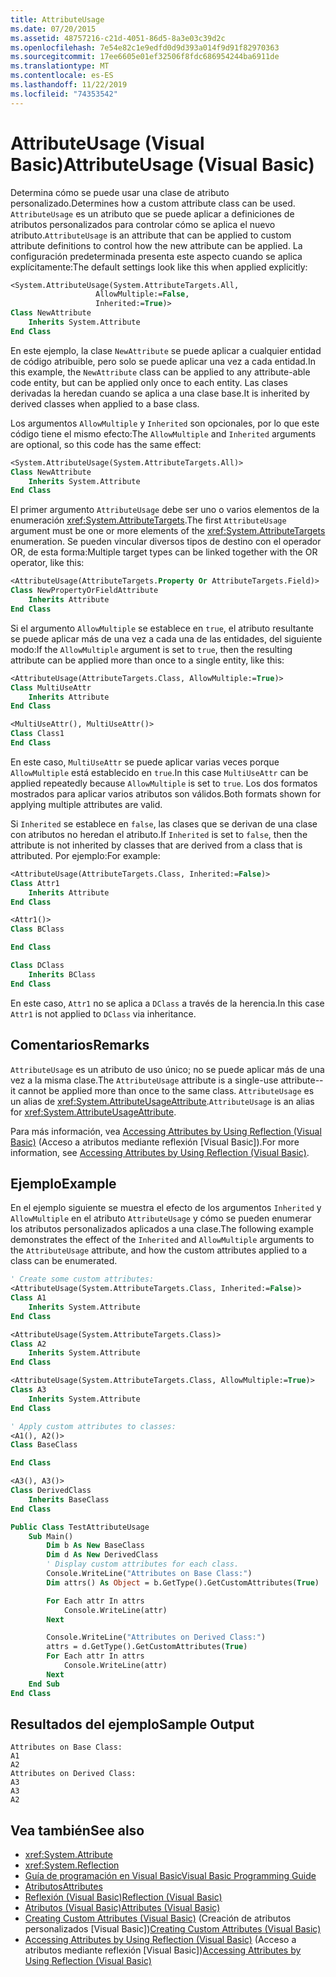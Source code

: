 ```yaml
---
title: AttributeUsage
ms.date: 07/20/2015
ms.assetid: 48757216-c21d-4051-86d5-8a3e03c39d2c
ms.openlocfilehash: 7e54e82c1e9edfd0d9d393a014f9d91f82970363
ms.sourcegitcommit: 17ee6605e01ef32506f8fdc686954244ba6911de
ms.translationtype: MT
ms.contentlocale: es-ES
ms.lasthandoff: 11/22/2019
ms.locfileid: "74353542"
---
```

# <a name="attributeusage-visual-basic"></a><span data-ttu-id="69f9d-102">AttributeUsage (Visual Basic)</span><span class="sxs-lookup"><span data-stu-id="69f9d-102">AttributeUsage (Visual Basic)</span></span>

<span data-ttu-id="69f9d-103">Determina cómo se puede usar una clase de atributo personalizado.</span><span class="sxs-lookup"><span data-stu-id="69f9d-103">Determines how a custom attribute class can be used.</span></span> <span data-ttu-id="69f9d-104">`AttributeUsage` es un atributo que se puede aplicar a definiciones de atributos personalizados para controlar cómo se aplica el nuevo atributo.</span><span class="sxs-lookup"><span data-stu-id="69f9d-104">`AttributeUsage` is an attribute that can be applied to custom attribute definitions to control how the new attribute can be applied.</span></span> <span data-ttu-id="69f9d-105">La configuración predeterminada presenta este aspecto cuando se aplica explícitamente:</span><span class="sxs-lookup"><span data-stu-id="69f9d-105">The default settings look like this when applied explicitly:</span></span>

```vb
<System.AttributeUsage(System.AttributeTargets.All,
                   AllowMultiple:=False,
                   Inherited:=True)>
Class NewAttribute
    Inherits System.Attribute
End Class
```

<span data-ttu-id="69f9d-106">En este ejemplo, la clase `NewAttribute` se puede aplicar a cualquier entidad de código atribuible, pero solo se puede aplicar una vez a cada entidad.</span><span class="sxs-lookup"><span data-stu-id="69f9d-106">In this example, the `NewAttribute` class can be applied to any attribute-able code entity, but can be applied only once to each entity.</span></span> <span data-ttu-id="69f9d-107">Las clases derivadas la heredan cuando se aplica a una clase base.</span><span class="sxs-lookup"><span data-stu-id="69f9d-107">It is inherited by derived classes when applied to a base class.</span></span>

<span data-ttu-id="69f9d-108">Los argumentos `AllowMultiple` y `Inherited` son opcionales, por lo que este código tiene el mismo efecto:</span><span class="sxs-lookup"><span data-stu-id="69f9d-108">The `AllowMultiple` and `Inherited` arguments are optional, so this code has the same effect:</span></span>

```vb
<System.AttributeUsage(System.AttributeTargets.All)>
Class NewAttribute
    Inherits System.Attribute
End Class
```

<span data-ttu-id="69f9d-109">El primer argumento `AttributeUsage` debe ser uno o varios elementos de la enumeración <xref:System.AttributeTargets>.</span><span class="sxs-lookup"><span data-stu-id="69f9d-109">The first `AttributeUsage` argument must be one or more elements of the <xref:System.AttributeTargets> enumeration.</span></span> <span data-ttu-id="69f9d-110">Se pueden vincular diversos tipos de destino con el operador OR, de esta forma:</span><span class="sxs-lookup"><span data-stu-id="69f9d-110">Multiple target types can be linked together with the OR operator, like this:</span></span>

```vb
<AttributeUsage(AttributeTargets.Property Or AttributeTargets.Field)>
Class NewPropertyOrFieldAttribute
    Inherits Attribute
End Class
```

<span data-ttu-id="69f9d-111">Si el argumento `AllowMultiple` se establece en `true`, el atributo resultante se puede aplicar más de una vez a cada una de las entidades, del siguiente modo:</span><span class="sxs-lookup"><span data-stu-id="69f9d-111">If the `AllowMultiple` argument is set to `true`, then the resulting attribute can be applied more than once to a single entity, like this:</span></span>

```vb
<AttributeUsage(AttributeTargets.Class, AllowMultiple:=True)>
Class MultiUseAttr
    Inherits Attribute
End Class

<MultiUseAttr(), MultiUseAttr()>
Class Class1
End Class
```

<span data-ttu-id="69f9d-112">En este caso, `MultiUseAttr` se puede aplicar varias veces porque `AllowMultiple` está establecido en `true`.</span><span class="sxs-lookup"><span data-stu-id="69f9d-112">In this case `MultiUseAttr` can be applied repeatedly because `AllowMultiple` is set to `true`.</span></span> <span data-ttu-id="69f9d-113">Los dos formatos mostrados para aplicar varios atributos son válidos.</span><span class="sxs-lookup"><span data-stu-id="69f9d-113">Both formats shown for applying multiple attributes are valid.</span></span>

<span data-ttu-id="69f9d-114">Si `Inherited` se establece en `false`, las clases que se derivan de una clase con atributos no heredan el atributo.</span><span class="sxs-lookup"><span data-stu-id="69f9d-114">If `Inherited` is set to `false`, then the attribute is not inherited by classes that are derived from a class that is attributed.</span></span> <span data-ttu-id="69f9d-115">Por ejemplo:</span><span class="sxs-lookup"><span data-stu-id="69f9d-115">For example:</span></span>

```vb
<AttributeUsage(AttributeTargets.Class, Inherited:=False)>
Class Attr1
    Inherits Attribute
End Class

<Attr1()>
Class BClass

End Class

Class DClass
    Inherits BClass
End Class
```

<span data-ttu-id="69f9d-116">En este caso, `Attr1` no se aplica a `DClass` a través de la herencia.</span><span class="sxs-lookup"><span data-stu-id="69f9d-116">In this case `Attr1` is not applied to `DClass` via inheritance.</span></span>

## <a name="remarks"></a><span data-ttu-id="69f9d-117">Comentarios</span><span class="sxs-lookup"><span data-stu-id="69f9d-117">Remarks</span></span>

<span data-ttu-id="69f9d-118">`AttributeUsage` es un atributo de uso único; no se puede aplicar más de una vez a la misma clase.</span><span class="sxs-lookup"><span data-stu-id="69f9d-118">The `AttributeUsage` attribute is a single-use attribute--it cannot be applied more than once to the same class.</span></span> <span data-ttu-id="69f9d-119">`AttributeUsage` es un alias de <xref:System.AttributeUsageAttribute>.</span><span class="sxs-lookup"><span data-stu-id="69f9d-119">`AttributeUsage` is an alias for <xref:System.AttributeUsageAttribute>.</span></span>

<span data-ttu-id="69f9d-120">Para más información, vea [Accessing Attributes by Using Reflection (Visual Basic)](../../../../visual-basic/programming-guide/concepts/attributes/accessing-attributes-by-using-reflection.md) (Acceso a atributos mediante reflexión [Visual Basic]).</span><span class="sxs-lookup"><span data-stu-id="69f9d-120">For more information, see [Accessing Attributes by Using Reflection (Visual Basic)](../../../../visual-basic/programming-guide/concepts/attributes/accessing-attributes-by-using-reflection.md).</span></span>

## <a name="example"></a><span data-ttu-id="69f9d-121">Ejemplo</span><span class="sxs-lookup"><span data-stu-id="69f9d-121">Example</span></span>

<span data-ttu-id="69f9d-122">En el ejemplo siguiente se muestra el efecto de los argumentos `Inherited` y `AllowMultiple` en el atributo `AttributeUsage` y cómo se pueden enumerar los atributos personalizados aplicados a una clase.</span><span class="sxs-lookup"><span data-stu-id="69f9d-122">The following example demonstrates the effect of the `Inherited` and `AllowMultiple` arguments to the `AttributeUsage` attribute, and how the custom attributes applied to a class can be enumerated.</span></span>

```vb
' Create some custom attributes:
<AttributeUsage(System.AttributeTargets.Class, Inherited:=False)>
Class A1
    Inherits System.Attribute
End Class

<AttributeUsage(System.AttributeTargets.Class)>
Class A2
    Inherits System.Attribute
End Class

<AttributeUsage(System.AttributeTargets.Class, AllowMultiple:=True)>
Class A3
    Inherits System.Attribute
End Class

' Apply custom attributes to classes:
<A1(), A2()>
Class BaseClass

End Class

<A3(), A3()>
Class DerivedClass
    Inherits BaseClass
End Class

Public Class TestAttributeUsage
    Sub Main()
        Dim b As New BaseClass
        Dim d As New DerivedClass
        ' Display custom attributes for each class.
        Console.WriteLine("Attributes on Base Class:")
        Dim attrs() As Object = b.GetType().GetCustomAttributes(True)

        For Each attr In attrs
            Console.WriteLine(attr)
        Next

        Console.WriteLine("Attributes on Derived Class:")
        attrs = d.GetType().GetCustomAttributes(True)
        For Each attr In attrs
            Console.WriteLine(attr)
        Next
    End Sub
End Class
```

## <a name="sample-output"></a><span data-ttu-id="69f9d-123">Resultados del ejemplo</span><span class="sxs-lookup"><span data-stu-id="69f9d-123">Sample Output</span></span>

```console
Attributes on Base Class:
A1
A2
Attributes on Derived Class:
A3
A3
A2
```

## <a name="see-also"></a><span data-ttu-id="69f9d-124">Vea también</span><span class="sxs-lookup"><span data-stu-id="69f9d-124">See also</span></span>

- <xref:System.Attribute>
- <xref:System.Reflection>
- [<span data-ttu-id="69f9d-125">Guía de programación en Visual Basic</span><span class="sxs-lookup"><span data-stu-id="69f9d-125">Visual Basic Programming Guide</span></span>](../../../../visual-basic/programming-guide/index.md)
- [<span data-ttu-id="69f9d-126">Atributos</span><span class="sxs-lookup"><span data-stu-id="69f9d-126">Attributes</span></span>](../../../../standard/attributes/index.md)
- [<span data-ttu-id="69f9d-127">Reflexión (Visual Basic)</span><span class="sxs-lookup"><span data-stu-id="69f9d-127">Reflection (Visual Basic)</span></span>](../../../../visual-basic/programming-guide/concepts/reflection.md)
- [<span data-ttu-id="69f9d-128">Atributos (Visual Basic)</span><span class="sxs-lookup"><span data-stu-id="69f9d-128">Attributes (Visual Basic)</span></span>](../../../../visual-basic/language-reference/attributes.md)
- <span data-ttu-id="69f9d-129">[Creating Custom Attributes (Visual Basic)](../../../../visual-basic/programming-guide/concepts/attributes/creating-custom-attributes.md) (Creación de atributos personalizados [Visual Basic])</span><span class="sxs-lookup"><span data-stu-id="69f9d-129">[Creating Custom Attributes (Visual Basic)](../../../../visual-basic/programming-guide/concepts/attributes/creating-custom-attributes.md)</span></span>
- <span data-ttu-id="69f9d-130">[Accessing Attributes by Using Reflection (Visual Basic)](../../../../visual-basic/programming-guide/concepts/attributes/accessing-attributes-by-using-reflection.md) (Acceso a atributos mediante reflexión [Visual Basic])</span><span class="sxs-lookup"><span data-stu-id="69f9d-130">[Accessing Attributes by Using Reflection (Visual Basic)](../../../../visual-basic/programming-guide/concepts/attributes/accessing-attributes-by-using-reflection.md)</span></span>

